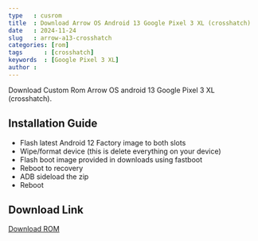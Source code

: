 ```yaml
---
type   : cusrom
title  : Download Arrow OS Android 13 Google Pixel 3 XL (crosshatch)
date   : 2024-11-24
slug   : arrow-a13-crosshatch
categories: [rom]
tags      : [crosshatch]
keywords  : [Google Pixel 3 XL]
author :
---
```


Download Custom Rom Arrow OS android 13 Google Pixel 3 XL (crosshatch).

## Installation Guide
- Flash latest Android 12 Factory image to both slots
- Wipe/format device (this is delete everything on your device)
- Flash boot image provided in downloads using fastboot
- Reboot to recovery
- ADB sideload the zip
- Reboot


## Download Link
[Download ROM](https://sourceforge.net/projects/reallysnow-rom/files/Google/crosshatch/ArrowOS/arrow-13.0/)
